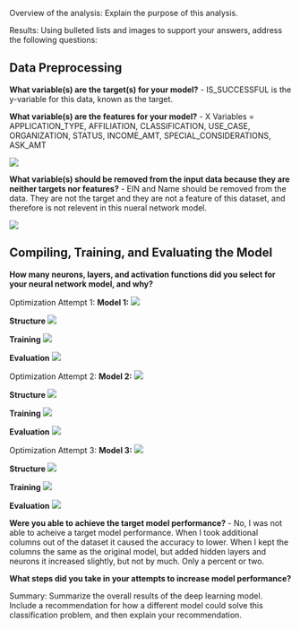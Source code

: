 Overview of the analysis: Explain the purpose of this analysis.

Results: Using bulleted lists and images to support your answers, address the following questions:

## Data Preprocessing

**What variable(s) are the target(s) for your model?**
    - IS_SUCCESSFUL is the y-variable for this data, known as the target. 

**What variable(s) are the features for your model?**
    - X Variables = APPLICATION_TYPE, AFFILIATION, CLASSIFICATION, USE_CASE, ORGANIZATION, STATUS, INCOME_AMT, SPECIAL_CONSIDERATIONS, ASK_AMT

![](https://github.com/bernbr/deep-learning-challenge/blob/83cb7d4c8b8097b251b816d40f2918a70a6bffff/Images/X%20y%20Variables.jpg?raw=true)

**What variable(s) should be removed from the input data because they are neither targets nor features?**
    - EIN and Name should be removed from the data. They are not the target and they are not a feature of this dataset, and therefore is not relevent in this nueral network model. 

![](https://github.com/bernbr/deep-learning-challenge/blob/83cb7d4c8b8097b251b816d40f2918a70a6bffff/Images/Drop%20Columns.jpg?raw=true)

## Compiling, Training, and Evaluating the Model

**How many neurons, layers, and activation functions did you select for your neural network model, and why?**

Optimization Attempt 1:
**Model 1:** 
![](https://github.com/bernbr/deep-learning-challenge/blob/83cb7d4c8b8097b251b816d40f2918a70a6bffff/Images/nn1%20model.jpg?raw=true)

**Structure**
![](https://github.com/bernbr/deep-learning-challenge/blob/83cb7d4c8b8097b251b816d40f2918a70a6bffff/Images/Model%201%20Structure.jpg?raw=true)

**Training**
![](https://github.com/bernbr/deep-learning-challenge/blob/83cb7d4c8b8097b251b816d40f2918a70a6bffff/Images/Model%201%20Training%20.jpg?raw=true)

**Evaluation**
![](https://github.com/bernbr/deep-learning-challenge/blob/83cb7d4c8b8097b251b816d40f2918a70a6bffff/Images/Model%201%20Evaluation.jpg?raw=true)

Optimization Attempt 2:
**Model 2:** 
![](https://github.com/bernbr/deep-learning-challenge/blob/83cb7d4c8b8097b251b816d40f2918a70a6bffff/Images/nn2%20model.jpg?raw=true)

**Structure**
![](https://github.com/bernbr/deep-learning-challenge/blob/83cb7d4c8b8097b251b816d40f2918a70a6bffff/Images/Model%202%20Structure.jpg?raw=true)

**Training**
![](https://github.com/bernbr/deep-learning-challenge/blob/83cb7d4c8b8097b251b816d40f2918a70a6bffff/Images/Model%202%20Training.jpg?raw=true)

**Evaluation**
![](https://github.com/bernbr/deep-learning-challenge/blob/83cb7d4c8b8097b251b816d40f2918a70a6bffff/Images/Model%202%20Evaluation.jpg?raw=true)


Optimization Attempt 3:
**Model 3:** 
![](https://github.com/bernbr/deep-learning-challenge/blob/83cb7d4c8b8097b251b816d40f2918a70a6bffff/Images/nn3%20model.jpg?raw=true)

**Structure**
![](https://github.com/bernbr/deep-learning-challenge/blob/83cb7d4c8b8097b251b816d40f2918a70a6bffff/Images/Model%203%20Structure.jpg?raw=true)

**Training**
![](https://github.com/bernbr/deep-learning-challenge/blob/83cb7d4c8b8097b251b816d40f2918a70a6bffff/Images/Model%203%20Training.jpg?raw=true)

**Evaluation**
![](https://github.com/bernbr/deep-learning-challenge/blob/83cb7d4c8b8097b251b816d40f2918a70a6bffff/Images/Model%203%20Evaluation.jpg?raw=true)





**Were you able to achieve the target model performance?**
    - No, I was not able to acheive a target model performance. When I took additional columns out of the dataset it caused the accuracy to lower. When I kept the columns the same as the original model, but added hidden layers and neurons it increased slightly, but not by much. Only a percent or two. 

**What steps did you take in your attempts to increase model performance?**

Summary: Summarize the overall results of the deep learning model. Include a recommendation for how a different model could solve this classification problem, and then explain your recommendation.